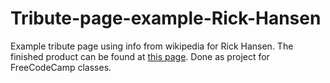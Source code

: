 # Tribute-page-example-Rick-Hansen
Example tribute page using info from wikipedia for Rick Hansen. The finished product can be found at <a href="http://projects.davidtheriault.ca/tribute-page-example.html">this page</a>.
Done as project for FreeCodeCamp classes.
